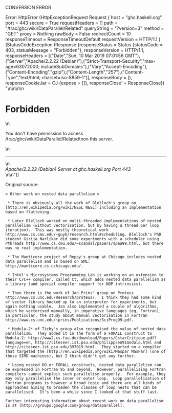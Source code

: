 CONVERSION ERROR

Error: HttpError (HttpExceptionRequest Request {
  host                 = "ghc.haskell.org"
  port                 = 443
  secure               = True
  requestHeaders       = []
  path                 = "/trac/ghc/wiki/DataParallel/Related"
  queryString          = "?version=3"
  method               = "GET"
  proxy                = Nothing
  rawBody              = False
  redirectCount        = 10
  responseTimeout      = ResponseTimeoutDefault
  requestVersion       = HTTP/1.1
}
 (StatusCodeException (Response {responseStatus = Status {statusCode = 403, statusMessage = "Forbidden"}, responseVersion = HTTP/1.1, responseHeaders = [("Date","Sun, 10 Mar 2019 07:01:56 GMT"),("Server","Apache/2.2.22 (Debian)"),("Strict-Transport-Security","max-age=63072000; includeSubDomains"),("Vary","Accept-Encoding"),("Content-Encoding","gzip"),("Content-Length","257"),("Content-Type","text/html; charset=iso-8859-1")], responseBody = (), responseCookieJar = CJ {expose = []}, responseClose' = ResponseClose}) "<!DOCTYPE HTML PUBLIC \"-//IETF//DTD HTML 2.0//EN\">\n<html><head>\n<title>403 Forbidden</title>\n</head><body>\n<h1>Forbidden</h1>\n<p>You don't have permission to access /trac/ghc/wiki/DataParallel/Related\non this server.</p>\n<hr>\n<address>Apache/2.2.22 (Debian) Server at ghc.haskell.org Port 443</address>\n</body></html>\n"))

Original source:

```trac
= Other work on nested data parallelism =

 * There is obviously all the work of Blelloch's group on [http://en.wikipedia.org/wiki/NESL NESL] including an implementation based on flattening.

 * Later Blelloch worked on multi-threaded implementations of nested parallelism (without vectorisation, but by having a thread per loop iteration).  This was mostly theoretical work http://www.cs.cmu.edu/~guyb/research.html#scheduling. Blelloch's PhD student Girija Narlikar did some experiments with a scheduler using Pthreads http://www.cs.cmu.edu/~scandal/papers/spaa99.html, but there was no real implementation.

 * The Manticore project of Reppy's group at Chicago includes nested data parallelism and is based on SML: http://manticore.cs.uchicago.edu/.

 * Intel's Microsystems Programming Lab is working on an extension to their C/C++ compiler, called Ct, which adds nested data parallelism as a library (and special compiler support for NDP intrinsics).

 * Then there is the work of Jan Prins' group on Proteus http://www.cs.unc.edu/Research/proteus/.  I think they had some kind of vector library hooked up to an interpreter for experiments, but again nothing usable.  Jan also implemented a couple of algorithms, which he vectorised manually, in imperative languages (eg, Fortran); in particular, the study about manual vectorisation in Fortran http://www.cs.unc.edu/~prins/Publications/SciProg99.pdf.
 
 * Modula-2* of Tichy's group also recognised the value of nested data parallelism.  They added it in the form of a FORALL construct to Modula-2: http://www2.cs.fau.de/download/Papers/CstarCritique.pdf?language=en, http://citeseer.ist.psu.edu/philippsen91modula.html and http://citeseer.ist.psu.edu/397019.html.  They started on a compiler that targeted the [http://en.wikipedia.org/wiki/Maspar MasPar] (one of these SIMD machines), but I think didn't get any further.

 * Using nested DO or FORALL constructs, nested data parallelism can be expressed in Fortran 95 and beyond.  However, parallelising Fortran compilers cannot exploit such parallelism properly.  For example, they may only parallelise the inner or outer loop.  Loop parallelisation of Fortran programs is however a broad topic and there are all kinds of approaches aiming to broaden the classes of loop nests that can be parallelised.  It's been a while since I looked at that stuff last.

Further interesting information about recent work on data parallelism is at [http://groups.google.com/group/dataparallel].
```
